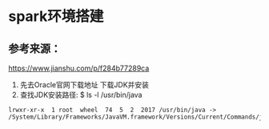 # spark环境搭建
## 参考来源：
https://www.jianshu.com/p/f284b77289ca
1. 先去Oracle官网下载地址 下载JDK并安装
2. 查找JDK安装路径: $ ls -l /usr/bin/java
```
lrwxr-xr-x  1 root  wheel  74  5  2  2017 /usr/bin/java -> /System/Library/Frameworks/JavaVM.framework/Versions/Current/Commands/java
```
